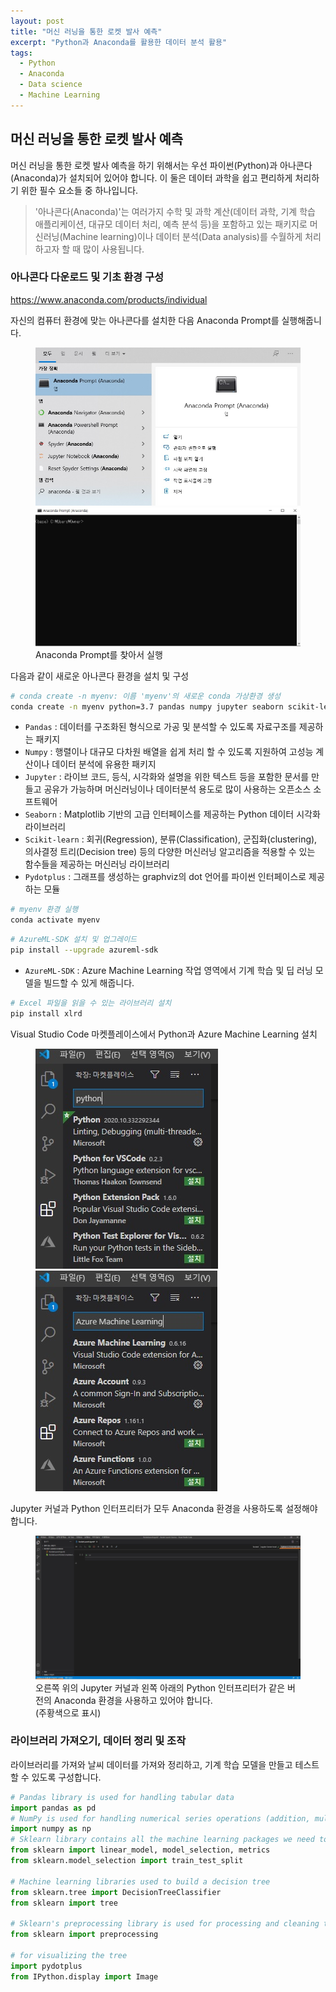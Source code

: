 ```yaml
---
layout: post
title: "머신 러닝을 통한 로켓 발사 예측"
excerpt: "Python과 Anaconda를 활용한 데이터 분석 활용"
tags: 
  - Python
  - Anaconda
  - Data science
  - Machine Learning
---
```

## 머신 러닝을 통한 로켓 발사 예측
머신 러닝을 통한 로켓 발사 예측을 하기 위해서는 우선 파이썬(Python)과 아나콘다(Anaconda)가 설치되어 있어야 합니다. 이 둘은 데이터 과학을 쉽고 편리하게 처리하기 위한 필수 요소들 중 하나입니다.

>'아나콘다(Anaconda)'는 여러가지 수학 및 과학 계산(데이터 과학, 기계 학습 애플리케이션, 대규모 데이터 처리, 예측 분석 등)을 포함하고 있는 패키지로 머신러닝(Machine learning)이나 데이터 분석(Data analysis)를 수월하게 처리하고자 할 때 많이 사용됩니다.

### 아나콘다 다운로드 및 기초 환경 구성
https://www.anaconda.com/products/individual

자신의 컴퓨터 환경에 맞는 아나콘다를 설치한 다음 Anaconda Prompt를 실행해줍니다.
<figure class="half">
    <img src="/images/RocketLaunch/anaconda1.jpg">
    <img src="/images/RocketLaunch/anaconda2.jpg">
    <figcaption>Anaconda Prompt를 찾아서 실행</figcaption>
</figure>

다음과 같이 새로운 아나콘다 환경을 설치 및 구성

```bash
# conda create -n myenv: 이름 'myenv'의 새로운 conda 가상환경 생성
conda create -n myenv python=3.7 pandas numpy jupyter seaborn scikit-learn pydotplus
```
* `Pandas` : 데이터를 구조화된 형식으로 가공 및 분석할 수 있도록 자료구조를 제공하는 패키지
* `Numpy` : 행렬이나 대규모 다차원 배열을 쉽게 처리 할 수 있도록 지원하여 고성능 계산이나 데이터 분석에 유용한 패키지
* `Jupyter` : 라이브 코드, 등식, 시각화와 설명을 위한 텍스트 등을 포함한 문서를 만들고 공유가 가능하며 머신러닝이나 데이터분석 용도로 많이 사용하는 오픈소스 소프트웨어
* `Seaborn` : Matplotlib 기반의 고급 인터페이스를 제공하는 Python 데이터 시각화 라이브러리
* `Scikit-learn` : 회귀(Regression), 분류(Classification), 군집화(clustering), 의사결정 트리(Decision tree) 등의 다양한 머신러닝 알고리즘을 적용할 수 있는 함수들을 제공하는 머신러닝 라이브러리
* `Pydotplus` : 그래프를 생성하는 graphviz의 dot 언어를 파이썬 인터페이스로 제공하는 모듈

```bash
# myenv 환경 실행
conda activate myenv
```

```bash
# AzureML-SDK 설치 및 업그레이드
pip install --upgrade azureml-sdk
```
* `AzureML-SDK` :  Azure Machine Learning 작업 영역에서 기계 학습 및 딥 러닝 모델을 빌드할 수 있게 해줍니다.

```bash
# Excel 파일을 읽을 수 있는 라이브러리 설치
pip install xlrd
```

Visual Studio Code 마켓플레이스에서 Python과 Azure Machine Learning 설치
<figure class="half">
    <img src="/images/RocketLaunch/python.jpg">
    <img src="/images/RocketLaunch/Azure.jpg">
</figure>
Jupyter 커널과 Python 인터프리터가 모두 Anaconda 환경을 사용하도록 설정해야합니다.
<figure>
    <img src="/images/RocketLaunch/same.jpg">
    <figcaption>오른쪽 위의 Jupyter 커널과 왼쪽 아래의 Python 인터프리터가 같은 버전의 Anaconda 환경을 사용하고 있어야 합니다.<br>(주황색으로 표시)</figcaption>
</figure>

### 라이브러리 가져오기, 데이터 정리 및 조작
라이브러리를 가져와 날씨 데이터를 가져와 정리하고, 기계 학습 모델을 만들고 테스트할 수 있도록 구성합니다.

```python
# Pandas library is used for handling tabular data
import pandas as pd
# NumPy is used for handling numerical series operations (addition, multiplication, and ...)
import numpy as np
# Sklearn library contains all the machine learning packages we need to digest and extract patterns from the data
from sklearn import linear_model, model_selection, metrics
from sklearn.model_selection import train_test_split

# Machine learning libraries used to build a decision tree
from sklearn.tree import DecisionTreeClassifier
from sklearn import tree

# Sklearn's preprocessing library is used for processing and cleaning the data 
from sklearn import preprocessing

# for visualizing the tree
import pydotplus
from IPython.display import Image 
```
